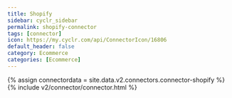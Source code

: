 ```yaml
---
title: Shopify
sidebar: cyclr_sidebar
permalink: shopify-connector
tags: [connector]
icon: https://my.cyclr.com/api/ConnectorIcon/16806
default_header: false
category: Ecommerce
categories: [Ecommerce]
---
```

{% assign connectordata = site.data.v2.connectors.connector-shopify %}
{% include v2/connector/connector.html %}	